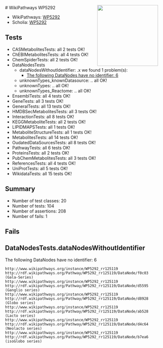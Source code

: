 <img style="float: right; width: 200px" src="https://upload.wikimedia.org/wikipedia/commons/thumb/8/83/Wplogo_with_text_500.png/640px-Wplogo_with_text_500.png" />
# WikiPathways WP5292

* WikiPathways: [WP5292](https://wikipathways.org/pathways/WP5292)
* Scholia: [WP5292](https://scholia.toolforge.org/wikipathways/WP5292)
## Tests
* CASMetabolitesTests: all 2 tests OK!
* ChEBIMetabolitesTests: all 4 tests OK!
* ChemSpiderTests: all 2 tests OK!
* DataNodesTests
    * dataNodesWithoutIdentifier: .x we found 1 problem(s):
        * [The following DataNodes have no identifier: 6](#d2d32fa5)
    * unknownTypes_knownDatasource: .. all OK!
    * unknownTypes: .. all OK!
    * unknownTypes_Reactome: .. all OK!
* EnsemblTests: all 4 tests OK!
* GeneTests: all 3 tests OK!
* GeneralTests: all 13 tests OK!
* HMDBSecMetabolitesTests: all 3 tests OK!
* InteractionTests: all 8 tests OK!
* KEGGMetaboliteTests: all 2 tests OK!
* LIPIDMAPSTests: all 1 tests OK!
* MetaboliteStructureTests: all 1 tests OK!
* MetabolitesTests: all 14 tests OK!
* OudatedDataSourcesTests: all 8 tests OK!
* PathwayTests: all 6 tests OK!
* ProteinsTests: all 2 tests OK!
* PubChemMetabolitesTests: all 3 tests OK!
* ReferencesTests: all 4 tests OK!
* UniProtTests: all 5 tests OK!
* WikidataTests: all 15 tests OK!


## Summary

* Number of test classes: 20
* Number of tests: 104
* Number of assertions: 208
* Number of fails: 1

## Fails

<a name="d2d32fa5" />

## DataNodesTests.dataNodesWithoutIdentifier

The following DataNodes have no identifier: 6
```
http://www.wikipathways.org/instance/WP5292_rr125119 http://rdf.wikipathways.org/Pathway/WP5292_rr125119/DataNode/f0c03 (Gala-Series)
http://www.wikipathways.org/instance/WP5292_rr125119 http://rdf.wikipathways.org/Pathway/WP5292_rr125119/DataNode/d5595 (Ganglio series)
http://www.wikipathways.org/instance/WP5292_rr125119 http://rdf.wikipathways.org/Pathway/WP5292_rr125119/DataNode/d8928 (Globo series)
http://www.wikipathways.org/instance/WP5292_rr125119 http://rdf.wikipathways.org/Pathway/WP5292_rr125119/DataNode/ab528 (Lacto series)
http://www.wikipathways.org/instance/WP5292_rr125119 http://rdf.wikipathways.org/Pathway/WP5292_rr125119/DataNode/d4c64 (Neolacto series)
http://www.wikipathways.org/instance/WP5292_rr125119 http://rdf.wikipathways.org/Pathway/WP5292_rr125119/DataNode/b7ea6 (isoGlobo series)
```

